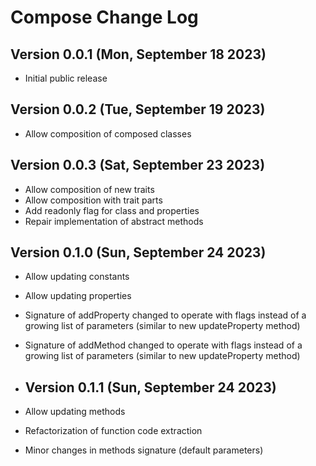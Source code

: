 # Compose Change Log

## Version 0.0.1 (Mon, September 18 2023)
* Initial public release

## Version 0.0.2 (Tue, September 19 2023)
* Allow composition of composed classes

## Version 0.0.3 (Sat, September 23 2023)
* Allow composition of new traits
* Allow composition with trait parts
* Add readonly flag for class and properties
* Repair implementation of abstract methods

## Version 0.1.0 (Sun, September 24 2023)
* Allow updating constants
* Allow updating properties
* Signature of addProperty changed to operate with flags instead of a growing list of parameters (similar to new updateProperty method)
* Signature of addMethod changed to operate with flags instead of a growing list of parameters (similar to new updateProperty method)

* ## Version 0.1.1 (Sun, September 24 2023)
* Allow updating methods
* Refactorization of function code extraction
* Minor changes in methods signature (default parameters)
